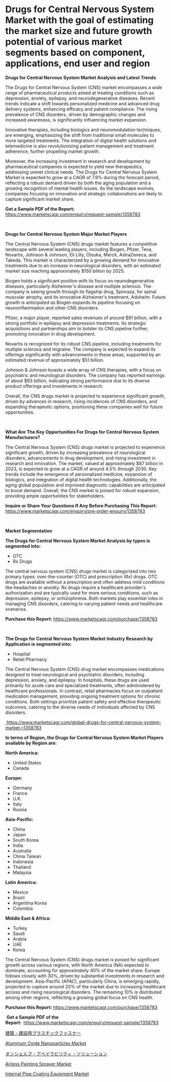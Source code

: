 <p><h1>Drugs for Central Nervous System Market with the goal of estimating the market size and future growth potential of various market segments based on component, applications, end user and region</h1></p><p><strong>Drugs for Central Nervous System Market Analysis and Latest Trends</strong></p>
<p><p>The Drugs for Central Nervous System (CNS) market encompasses a wide range of pharmaceutical products aimed at treating conditions such as depression, anxiety, epilepsy, and neurodegenerative diseases. Recent trends indicate a shift towards personalized medicine and advanced drug delivery systems, enhancing efficacy and patient compliance. The rising prevalence of CNS disorders, driven by demographic changes and increased awareness, is significantly influencing market expansion.</p><p>Innovative therapies, including biologics and neuromodulation techniques, are emerging, emphasizing the shift from traditional small molecules to more targeted treatments. The integration of digital health solutions and telemedicine is also revolutionizing patient management and treatment adherence, further propelling market growth.</p><p>Moreover, the increasing investment in research and development by pharmaceutical companies is expected to yield new therapeutics, addressing unmet clinical needs. The Drugs for Central Nervous System Market is expected to grow at a CAGR of 7.9% during the forecast period, reflecting a robust demand driven by both the aging population and a growing recognition of mental health issues. As the landscape evolves, companies focusing on innovation and strategic collaborations are likely to capture significant market share.</p></p>
<p><strong>Get a Sample PDF of the Report:&nbsp;</strong> <a href="https://www.marketscagr.com/enquiry/request-sample/1358783">https://www.marketscagr.com/enquiry/request-sample/1358783</a></p>
<p>&nbsp;</p>
<p><strong>Drugs for Central Nervous System Major Market Players</strong></p>
<p><p>The Central Nervous System (CNS) drugs market features a competitive landscape with several leading players, including Biogen, Pfizer, Teva, Novartis, Johnson & Johnson, Eli Lilly, Otsuka, Merck, AstraZeneca, and Takeda. This market is characterized by a growing demand for innovative treatments due to an increase in neurological disorders, with an estimated market size reaching approximately $150 billion by 2025.</p><p>Biogen holds a significant position with its focus on neurodegenerative diseases, particularly Alzheimer's disease and multiple sclerosis. The company is seeing growth through its flagship drug, Spinraza, for spinal muscular atrophy, and its innovative Alzheimer's treatment, Aduhelm. Future growth is anticipated as Biogen expands its pipeline focusing on neuroinflammation and other CNS disorders.</p><p>Pfizer, a major player, reported sales revenues of around $81 billion, with a strong portfolio in epilepsy and depression treatments. Its strategic acquisitions and partnerships aim to bolster its CNS pipeline further, promoting innovation in drug development.</p><p>Novartis is recognized for its robust CNS pipeline, including treatments for multiple sclerosis and migraine. The company is expected to expand its offerings significantly with advancements in these areas, supported by an estimated revenue of approximately $51 billion.</p><p>Johnson & Johnson boasts a wide array of CNS therapies, with a focus on psychiatric and neurological disorders. The company has reported earnings of about $93 billion, indicating strong performance due to its diverse product offerings and investments in research.</p><p>Overall, the CNS drugs market is projected to experience significant growth, driven by advances in research, rising incidences of CNS disorders, and expanding therapeutic options, positioning these companies well for future opportunities.</p></p>
<p>&nbsp;</p>
<p><strong>What Are The Key Opportunities For Drugs for Central Nervous System Manufacturers?</strong></p>
<p><p>The Central Nervous System (CNS) drugs market is projected to experience significant growth, driven by increasing prevalence of neurological disorders, advancements in drug development, and rising investment in research and innovation. The market, valued at approximately $87 billion in 2023, is expected to grow at a CAGR of around 4.5% through 2030. Key trends include the emergence of personalized medicine, expansion of biologics, and integration of digital health technologies. Additionally, the aging global population and improved diagnostic capabilities are anticipated to boost demand. Overall, the CNS market is poised for robust expansion, providing ample opportunities for stakeholders.</p></p>
<p><strong>Inquire or Share Your Questions If Any Before Purchasing This Report:</strong> <a href="https://www.marketscagr.com/enquiry/pre-order-enquiry/1358783">https://www.marketscagr.com/enquiry/pre-order-enquiry/1358783</a></p>
<p>&nbsp;</p>
<p><strong>Market Segmentation</strong></p>
<p><strong>The Drugs for Central Nervous System Market Analysis by types is segmented into:</strong></p>
<p><ul><li>OTC</li><li>Rx Drugs</li></ul></p>
<p><p>The central nervous system (CNS) drugs market is categorized into two primary types: over-the-counter (OTC) and prescription (Rx) drugs. OTC drugs are available without a prescription and often address mild conditions like headaches or anxiety. Rx drugs require a healthcare provider's authorization and are typically used for more serious conditions, such as depression, epilepsy, or schizophrenia. Both markets play essential roles in managing CNS disorders, catering to varying patient needs and healthcare scenarios.</p></p>
<p><strong>Purchase this Report:&nbsp;</strong><a href="https://www.marketscagr.com/purchase/1358783">https://www.marketscagr.com/purchase/1358783</a></p>
<p>&nbsp;</p>
<p><strong>The Drugs for Central Nervous System Market Industry Research by Application is segmented into:</strong></p>
<p><ul><li>Hospital</li><li>Retail Pharmacy</li></ul></p>
<p><p>The Central Nervous System (CNS) drug market encompasses medications designed to treat neurological and psychiatric disorders, including depression, anxiety, and epilepsy. In hospitals, these drugs are used primarily for acute care and specialized treatments, often administered by healthcare professionals. In contrast, retail pharmacies focus on outpatient medication management, providing ongoing treatment options for chronic conditions. Both settings prioritize patient safety and effective therapeutic outcomes, catering to the diverse needs of individuals affected by CNS disorders.</p></p>
<p><a href="https://www.marketscagr.com/global-drugs-for-central-nervous-system-market-r1358783">&nbsp;https://www.marketscagr.com/global-drugs-for-central-nervous-system-market-r1358783</a></p>
<p><strong>In terms of Region, the Drugs for Central Nervous System Market Players available by Region are:</strong></p>
<p>
    <p> <strong> North America: </strong>
        <ul>
            <li>United States</li>
            <li>Canada</li>
        </ul>
        </p> 
    <p> <strong> Europe: </strong>
        <ul>
            <li>Germany</li>
            <li>France</li>
            <li>U.K.</li>
            <li>Italy</li>
            <li>Russia</li>
        </ul>
        </p> 
    <p> <strong> Asia-Pacific: </strong>
        <ul>
            <li>China</li>
            <li>Japan</li>
            <li>South Korea</li>
            <li>India</li>
            <li>Australia</li>
            <li>China Taiwan</li>
            <li>Indonesia</li>
            <li>Thailand</li>
            <li>Malaysia</li>
        </ul>
        </p> 
    <p> <strong> Latin America: </strong>
        <ul>
            <li>Mexico</li>
            <li>Brazil</li>
            <li>Argentina Korea</li>
            <li>Colombia</li>
        </ul>
        </p> 
    <p> <strong> Middle East & Africa: </strong>
        <ul>
            <li>Turkey</li>
            <li>Saudi</li>
            <li>Arabia</li>
            <li>UAE</li>
            <li>Korea</li>
        </ul>
    </p>
    </p>
<p><p>The Central Nervous System (CNS) drugs market is poised for significant growth across various regions, with North America (NA) expected to dominate, accounting for approximately 40% of the market share. Europe follows closely with 30%, driven by substantial investments in research and development. Asia-Pacific (APAC), particularly China, is emerging rapidly, projected to capture around 20% of the market due to increasing healthcare access and rising neurological disorders. The remaining 10% is distributed among other regions, reflecting a growing global focus on CNS health.</p></p>
<p><strong>Purchase this Report: </strong><a href="https://www.marketscagr.com/purchase/1358783">https://www.marketscagr.com/purchase/1358783</a></p>
<p>&nbsp;<strong>Get a Sample PDF of the Report:&nbsp;&nbsp;</strong><a href="https://www.marketscagr.com/enquiry/request-sample/1358783">https://www.marketscagr.com/enquiry/request-sample/1358783</a></p>
<p><strong></strong></p>
<p><p><a href="https://medium.com/@charm85472013/building-and-construction-plastic-fasteners-market-%E3%81%AF-%E3%82%B3%E3%82%B9%E3%83%88%E7%AE%A1%E7%90%86%E3%81%A8%E5%8A%B9%E7%8E%87%E5%90%91%E4%B8%8A%E3%82%92%E5%84%AA%E5%85%88%E3%81%97%E3%81%BE%E3%81%99-b053fd6f4d27">建築・建設用プラスチックファスナー</a></p><p><a href="https://issuu.com/reportprime-2/docs/aluminum-oxide-nanoparticles-market_b77256d045d6fa">Aluminum Oxide Nanoparticles Market</a></p><p><a href="https://medium.com/@charm85472013/%E3%82%AA%E3%83%B3%E3%82%B7%E3%82%A7%E3%83%AB%E3%83%95%E5%8F%AF%E7%94%A8%E6%80%A7%E3%82%BD%E3%83%AA%E3%83%A5%E3%83%BC%E3%82%B7%E3%83%A7%E3%83%B3%E5%B8%82%E5%A0%B4%E3%81%AB%E9%96%A2%E3%81%99%E3%82%8B%E6%B4%9E%E5%AF%9F-%E5%B8%82%E5%A0%B4%E3%83%97%E3%83%AC%E3%83%BC%E3%83%A4%E3%83%BC-%E5%B8%82%E5%A0%B4%E8%A6%8F%E6%A8%A1-%E5%9C%B0%E7%90%86%E7%9A%84%E5%9C%B0%E5%9F%9F-%E3%81%8A%E3%82%88%E3%81%B3%E4%BA%88%E6%B8%AC-2024%E5%B9%B4-2031%E5%B9%B4-888ed9eb036e">オンシェルフ・アベイラビリティ・ソリューション</a></p><p><a href="https://www.linkedin.com/pulse/airless-painting-sprayer-market-size-share-trends-analysis-6gwrf?trackingId=zbZYRrPPThuFP8Nz8v8iUg%3D%3D">Airless Painting Sprayer Market</a></p><p><a href="https://www.linkedin.com/pulse/internal-pipe-coating-equipment-market-analysis-report-global-bfx0f?trackingId=dPyo2cTLRxiwEGMkuVodqA%3D%3D">Internal Pipe Coating Equipment Market</a></p></p>